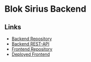 # Blok Sirius Backend

## Links

- [Backend Repository](https://github.com/svdf18/blok_sirius_projekt_backend/tree/sprint7)
- [Backend REST-API](https://blok-sirius-backend.azurewebsites.net/)
- [Frontend Repository](https://github.com/rarogbennu/blok-sirius-frontend/tree/production)
- [Deployed Frontend](https://rarogbennu.github.io/blok-sirius-frontend/#/)

